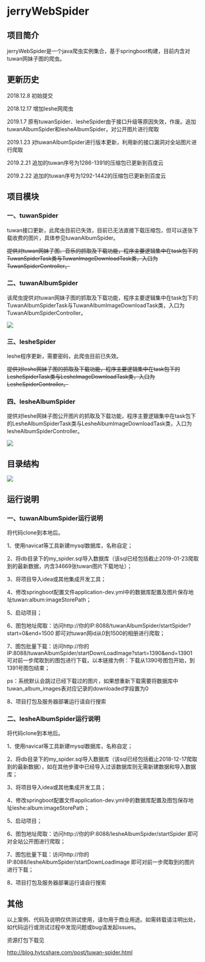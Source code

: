# jerryWebSpider

## 项目简介

jerryWebSpider是一个java爬虫实例集合，基于springboot构建，目前内含对tuwan网妹子图的爬虫。

## 更新历史

2018.12.8 初始提交

2018.12.17 增加leshe网爬虫

2019.1.7 原有tuwanSpider、lesheSpider由于接口升级等原因失效，作废。追加tuwanAlbumSpider和lesheAlbumSpider，对公开图片进行爬取

2019.1.23 对tuwanAlbumSpider进行版本更新，利用新的接口漏洞对全站图片进行爬取

2019.2.21 追加的tuwan序号为1286-1391的压缩包已更新到百度云

2019.2.22 追加的tuwan序号为1292-1442的压缩包已更新到百度云

## 项目模块 

### 一、tuwanSpider

tuwan接口更新，此爬虫目前已失效，目前已无法直接下载压缩包，但可以逐张下载收费的图片，具体参见tuwanAlbumSpider。

~~提供对tuwan网妹子图、音乐的抓取及下载功能，程序主要逻辑集中在task包下的TuwanSpiderTask类与TuwanImageDownloadTask类，入口为TuwanSpiderController。~~

### 二、tuwanAlbumSpider

该爬虫提供对tuwan网妹子图的抓取及下载功能，程序主要逻辑集中在task包下的TuwanAlbumSpiderTask与TuwanAlbumImageDownloadTask类，入口为TuwanAlbumSpiderController。

![](https://raw.githubusercontent.com/jrhu05/jerryWebSpider/master/pic/tuwan.jpg)

### 三、lesheSpider

leshe程序更新，需要密码，此爬虫目前已失效。

~~提供对leshe网妹子图的抓取及下载功能，程序主要逻辑集中在task包下的LesheSpiderTask类与LesheImageDownloadTask类，入口为LesheSpiderController。~~

### 四、lesheAlbumSpider

提供对leshe网妹子图公开图片的抓取及下载功能，程序主要逻辑集中在task包下的LesheAlbumSpiderTask类与LesheAlbumImageDownloadTask类，入口为lesheAlbumSpiderController。

![](https://raw.githubusercontent.com/jrhu05/jerryWebSpider/master/pic/leshe.jpg)

## 目录结构

![](https://raw.githubusercontent.com/jrhu05/jerryWebSpider/master/pic/structure.jpg)

## 运行说明

### 一、tuwanAlbumSpider运行说明

将代码clone到本地后。

1、使用navicat等工具新建mysql数据库，名称自定；

2、将db目录下的my_spider.sql导入数据库（该sql已经包括截止2019-01-23爬取到的最新数据，内含34669张tuwan图片下载地址）；

3、将项目导入idea或其他集成开发工具；

4、修改springboot配置文件application-dev.yml中的数据库配置及图片保存地址tuwan:album:imageStorePath；

5、启动项目；

6、图包地址爬取：访问http://你的IP:8088/tuwanAlbumSpider/startSpider?start=0&end=1500 即可对tuwan网id从0到1500的相册进行爬取；

7、图包批量下载：访问http://你的IP:8088/tuwanAlbumSpider/startDownLoadImage?start=1390&end=13901 可对前一步爬取到的图包进行下载，以本链接为例：下载从1390号图包开始，到1391号图包结束；

ps：系统默认会跳过已经下载过的图片，如果想重新下载需要将数据库中tuwan_album_images表对应记录的downloaded字段置为0

8、项目打包及服务器部署运行请自行搜索

### 二、lesheAlbumSpider运行说明

将代码clone到本地后。

1、使用navicat等工具新建mysql数据库，名称自定；

2、将db目录下的my_spider.sql导入数据库（该sql已经包括截止2018-12-17爬取到的最新数据），如在其他步骤中已经导入过该数据库则无需新建数据和导入数据库；

3、将项目导入idea或其他集成开发工具；

4、修改springboot配置文件application-dev.yml中的数据库配置及图包保存地址leshe:album:imageStorePath；

5、启动项目；

6、图包地址爬取：访问http://你的IP:8088/lesheAlbumSpider/startSpider 即可对全站公开图进行爬取；

7、图包批量下载：访问http://你的IP:8088/lesheAlbumSpider/startDownLoadImage 即可对前一步爬取到的图片进行下载；

8、项目打包及服务器部署运行请自行搜索

## 其他

以上案例、代码及说明仅供测试使用，请勿用于商业用途。如需转载请注明出处，如代码运行或测试过程中发现问题或bug请发起issues。

资源打包下载见

http://blog.hytcshare.com/post/tuwan-spider.html


